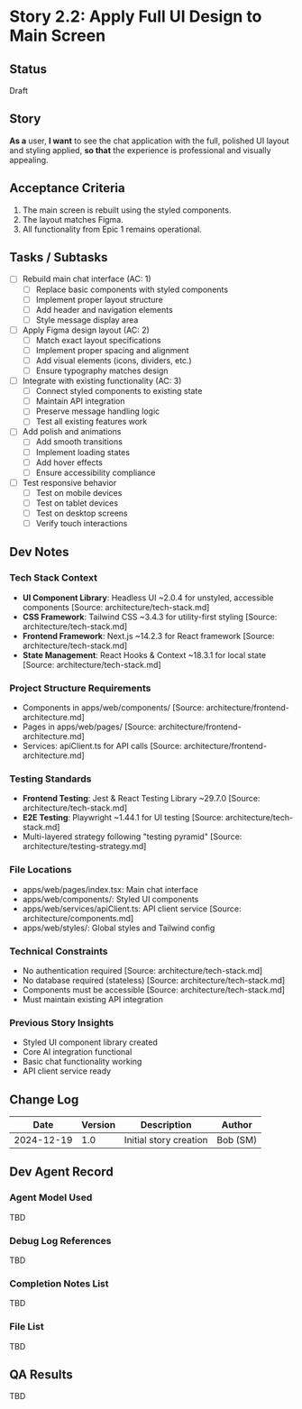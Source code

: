 # Story 2.2: Apply Full UI Design to Main Screen

## Status
Draft

## Story
**As a** user,
**I want** to see the chat application with the full, polished UI layout and styling applied,
**so that** the experience is professional and visually appealing.

## Acceptance Criteria
1. The main screen is rebuilt using the styled components.
2. The layout matches Figma.
3. All functionality from Epic 1 remains operational.

## Tasks / Subtasks
- [ ] Rebuild main chat interface (AC: 1)
  - [ ] Replace basic components with styled components
  - [ ] Implement proper layout structure
  - [ ] Add header and navigation elements
  - [ ] Style message display area
- [ ] Apply Figma design layout (AC: 2)
  - [ ] Match exact layout specifications
  - [ ] Implement proper spacing and alignment
  - [ ] Add visual elements (icons, dividers, etc.)
  - [ ] Ensure typography matches design
- [ ] Integrate with existing functionality (AC: 3)
  - [ ] Connect styled components to existing state
  - [ ] Maintain API integration
  - [ ] Preserve message handling logic
  - [ ] Test all existing features work
- [ ] Add polish and animations
  - [ ] Add smooth transitions
  - [ ] Implement loading states
  - [ ] Add hover effects
  - [ ] Ensure accessibility compliance
- [ ] Test responsive behavior
  - [ ] Test on mobile devices
  - [ ] Test on tablet devices
  - [ ] Test on desktop screens
  - [ ] Verify touch interactions

## Dev Notes

### Tech Stack Context
- **UI Component Library**: Headless UI ~2.0.4 for unstyled, accessible components [Source: architecture/tech-stack.md]
- **CSS Framework**: Tailwind CSS ~3.4.3 for utility-first styling [Source: architecture/tech-stack.md]
- **Frontend Framework**: Next.js ~14.2.3 for React framework [Source: architecture/tech-stack.md]
- **State Management**: React Hooks & Context ~18.3.1 for local state [Source: architecture/tech-stack.md]

### Project Structure Requirements
- Components in apps/web/components/ [Source: architecture/frontend-architecture.md]
- Pages in apps/web/pages/ [Source: architecture/frontend-architecture.md]
- Services: apiClient.ts for API calls [Source: architecture/frontend-architecture.md]

### Testing Standards
- **Frontend Testing**: Jest & React Testing Library ~29.7.0 [Source: architecture/tech-stack.md]
- **E2E Testing**: Playwright ~1.44.1 for UI testing [Source: architecture/tech-stack.md]
- Multi-layered strategy following "testing pyramid" [Source: architecture/testing-strategy.md]

### File Locations
- apps/web/pages/index.tsx: Main chat interface
- apps/web/components/: Styled UI components
- apps/web/services/apiClient.ts: API client service [Source: architecture/components.md]
- apps/web/styles/: Global styles and Tailwind config

### Technical Constraints
- No authentication required [Source: architecture/tech-stack.md]
- No database required (stateless) [Source: architecture/tech-stack.md]
- Components must be accessible [Source: architecture/tech-stack.md]
- Must maintain existing API integration

### Previous Story Insights
- Styled UI component library created
- Core AI integration functional
- Basic chat functionality working
- API client service ready

## Change Log
| Date | Version | Description | Author |
|------|---------|-------------|--------|
| 2024-12-19 | 1.0 | Initial story creation | Bob (SM) |

## Dev Agent Record

### Agent Model Used
TBD

### Debug Log References
TBD

### Completion Notes List
TBD

### File List
TBD

## QA Results
TBD 